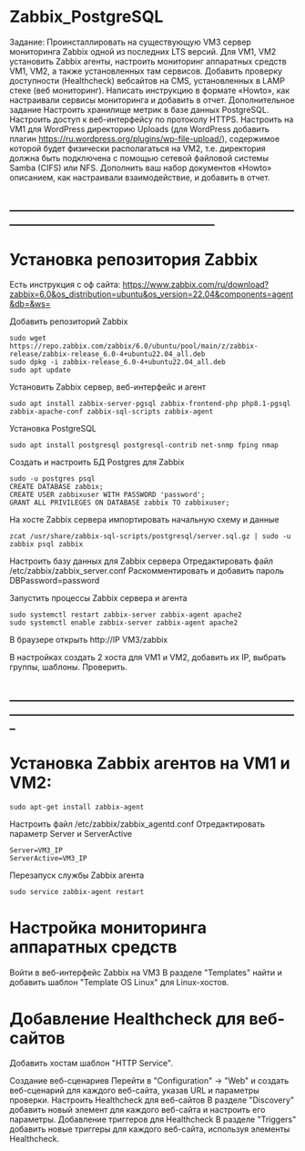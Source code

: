 # Zabbix_PostgreSQL

Задание:
Проинсталлировать на существующую VM3 сервер мониторинга Zabbix одной из последних LTS версий.
Для VM1, VM2 установить Zabbix агенты, настроить мониторинг аппаратных средств VM1, VM2, а также установленных там сервисов. Добавить проверку доступности (Healthcheck) вебсайтов на CMS, установленных в LAMP стеке (веб мониторинг).
Написать инструкцию в формате «Howto», как настраивали сервисы мониторинга и добавить в отчет.
Дополнительное задание
Настроить хранилище метрик в базе данных PostgreSQL. Настроить доступ к веб-интерфейсу по протоколу HTTPS.
Настроить на VM1 для WordPress директорию Uploads (для WordPress добавить плагин https://ru.wordpress.org/plugins/wp-file-upload/), содержимое которой будет физически располагаться на VM2, т.е. директория должна быть подключена с помощью сетевой файловой системы Samba (CIFS) или NFS.
Дополнить ваш набор документов «Howto» описанием, как настраивали взаимодействие, и добавить в отчет.

## ______________________________________________________________________________________

# Установка репозитория Zabbix

Есть инструкция с оф сайта:
https://www.zabbix.com/ru/download?zabbix=6.0&os_distribution=ubuntu&os_version=22.04&components=agent&db=&ws=

Добавить репозиторий Zabbix
```
sudo wget https://repo.zabbix.com/zabbix/6.0/ubuntu/pool/main/z/zabbix-release/zabbix-release_6.0-4+ubuntu22.04_all.deb
sudo dpkg -i zabbix-release_6.0-4+ubuntu22.04_all.deb
sudo apt update
```

Установить Zabbix сервер, веб-интерфейс и агент
```
sudo apt install zabbix-server-pgsql zabbix-frontend-php php8.1-pgsql zabbix-apache-conf zabbix-sql-scripts zabbix-agent
```

Установка PostgreSQL
```
sudo apt install postgresql postgresql-contrib net-snmp fping nmap
```
Создать и настроить БД Postgres для Zabbix
```
sudo -u postgres psql
CREATE DATABASE zabbix;
CREATE USER zabbixuser WITH PASSWORD 'password'; 
GRANT ALL PRIVILEGES ON DATABASE zabbix TO zabbixuser;
```
На хосте Zabbix сервера импортировать начальную схему и данные
```
zcat /usr/share/zabbix-sql-scripts/postgresql/server.sql.gz | sudo -u zabbix psql zabbix
```
Настроить базу данных для Zabbix сервера
Отредактировать файл /etc/zabbix/zabbix_server.conf
Раскомментировать и добавить пароль
DBPassword=password

Запустить процессы Zabbix сервера и агента
```
sudo systemctl restart zabbix-server zabbix-agent apache2
sudo systemctl enable zabbix-server zabbix-agent apache2
```

В браузере открыть http://IP VM3/zabbix

В настройках создать 2 хоста для VM1 и VM2, добавить их IP, выбрать группы, шаблоны. Проверить.

## _____________________________________________________________________________________________________

# Установка Zabbix агентов на VM1 и VM2:
```
sudo apt-get install zabbix-agent
```
Настроить файл /etc/zabbix/zabbix_agentd.conf
Отредактировать параметр Server и ServerActive
```
Server=VM3_IP
ServerActive=VM3_IP
```
Перезапуск службы Zabbix агента
```
sudo service zabbix-agent restart
```
# Настройка мониторинга аппаратных средств

Войти в веб-интерфейс Zabbix на VM3
В разделе "Templates" найти и добавить шаблон "Template OS Linux" для Linux-хостов.


# Добавление Healthcheck для веб-сайтов

Добавить хостам шаблон "HTTP Service".

Создание веб-сценариев
Перейти в "Configuration" -> "Web" и создать веб-сценарий для каждого веб-сайта, указав URL и параметры проверки.
Настроить Healthcheck для веб-сайтов
В разделе "Discovery" добавить новый элемент для каждого веб-сайта и настроить его параметры.
Добавление триггеров для Healthcheck
В разделе "Triggers" добавить новые триггеры для каждого веб-сайта, используя элементы Healthcheck.














